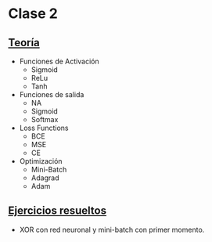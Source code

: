 # Clase 2

## [Teoría](teoria/slides_clase_2.pdf)

* Funciones de Activación
    * Sigmoid
    * ReLu
    * Tanh
* Funciones de salida
	* NA
	* Sigmoid
	* Softmax
* Loss Functions
    * BCE
    * MSE
    * CE
* Optimización
    * Mini-Batch
    * Adagrad
    * Adam
	
## [Ejercicios resueltos](ejercicios/XOR_MiniBatch_PrimerMomento.ipynb)

* XOR con red neuronal y mini-batch con primer momento.